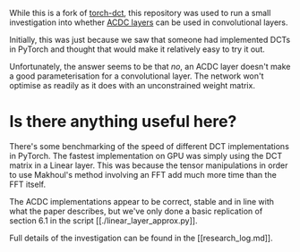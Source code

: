 
While this is a fork of [torch-dct](https://github.com/zh217/torch-dct),
this repository was used to run a small investigation into whether [ACDC
layers][acdc] can be used in convolutional layers.

Initially, this was just because we saw that someone had implemented DCTs
in PyTorch and thought that would make it relatively easy to try it out.

Unfortunately, the answer seems to be that *no*, an ACDC layer doesn't make
a good parameterisation for a convolutional layer. The network won't
optimise as readily as it does with an unconstrained weight matrix.

Is there anything useful here?
==============================

There's some benchmarking of the speed of different DCT implementations in
PyTorch. The fastest implementation on GPU was simply using the DCT matrix
in a Linear layer. This was because the tensor manipulations in order to
use Makhoul's method involving an FFT add much more time than the FFT
itself. 

The ACDC implementations appear to be correct, stable and in line with what
the paper describes, but we've only done a basic replication of section
6.1 in the script [[./linear_layer_approx.py]].

Full details of the investigation can be found in the [[research_log.md]].

[acdc]: https://arxiv.org/abs/1511.05946

